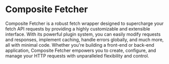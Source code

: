 # Composite Fetcher

Composite Fetcher is a robust fetch wrapper designed to supercharge your fetch API requests by providing a highly customizable and extensible interface. With its powerful plugin system, you can easily modify requests and responses, implement caching, handle errors globally, and much more, all with minimal code. Whether you're building a front-end or back-end application, Composite Fetcher empowers you to create, configure, and manage your HTTP requests with unparalleled flexibility and control.
